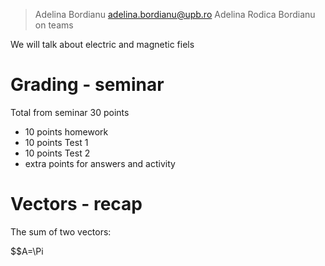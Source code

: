 >  Adelina Bordianu
>  adelina.bordianu@upb.ro
>  Adelina Rodica Bordianu on teams

We will talk about electric and magnetic fiels

# Grading - seminar
Total from seminar 30 points
+ 10 points homework
+ 10 points Test 1
+ 10 points Test 2
+ extra points for answers and activity

# Vectors - recap
The sum of two vectors:

$$A=\Pi

